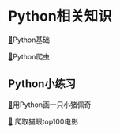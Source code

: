 # Python相关知识
[🔎](./Python基础.md)Python基础

[🔎](./Python爬虫.md)Python爬虫

## Python小练习

[🔎](./shehuiren.md)用Python画一只小猪佩奇

[🔎](./爬取猫眼top100电影.md) 爬取猫眼top100电影

